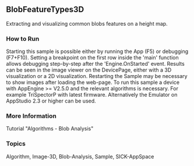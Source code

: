 ## BlobFeatureTypes3D
Extracting and visualizing common blobs features on a height map.
### How to Run
Starting this sample is possible either by running the App (F5) or
debugging (F7+F10). Setting a breakpoint on the first row inside the 'main'
function allows debugging step-by-step after the 'Engine.OnStarted' event.
Results can be seen in the image viewer on the DevicePage, either with a 3D
visualization or a 2D visualization.
Restarting the Sample may be necessary to show images after loading the web-page.
To run this sample a device with AppEngine >= V2.5.0 and the relevant algorithms
is necessary. For example TriSpectorP with latest firmware. Alternatively the
Emulator on AppStudio 2.3 or higher can be used.
### More Information
Tutorial "Algorithms - Blob Analysis"

### Topics
Algorithm, Image-3D, Blob-Analysis, Sample, SICK-AppSpace